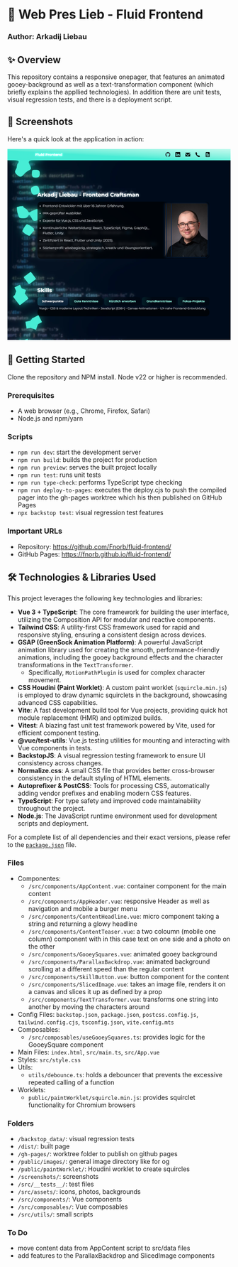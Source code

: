 # 📄 Web Pres Lieb - Fluid Frontend

### Author: Arkadij Liebau

## ✨ Overview

This repository contains a responsive onepager, that features an animated gooey-background as well as a text-transformation component (which briefly explains the appllied technologies). In addition there are unit tests, visual regression tests, and there is a deployment script.

## 📸 Screenshots

Here's a quick look at the application in action:

![Application Main Screen](screenshots/screenshot.png)

## 🚀 Getting Started

Clone the repository and NPM install. Node v22 or higher is recommended.

### Prerequisites

- A web browser (e.g., Chrome, Firefox, Safari)
- Node.js and npm/yarn

### Scripts

- `npm run dev`: start the development server
- `npm run build`: builds the project for production
- `npm run preview`: serves the built project locally
- `npm run test`: runs unit tests
- `npm run type-check`: performs TypeScript type checking
- `npm run deploy-to-pages`: executes the deploy.cjs to push the compiled pager into the gh-pages worktree which his then published on GitHub Pages
- `npx backstop test`: visual regression test features

### Important URLs

- Repository: https://github.com/Fnorb/fluid-frontend/
- GitHub Pages: https://fnorb.github.io/fluid-frontend/

## 🛠️ Technologies & Libraries Used

This project leverages the following key technologies and libraries:

- **Vue 3 + TypeScript**: The core framework for building the user interface, utilizing the Composition API for modular and reactive components.
- **Tailwind CSS**: A utility-first CSS framework used for rapid and responsive styling, ensuring a consistent design across devices.
- **GSAP (GreenSock Animation Platform)**: A powerful JavaScript animation library used for creating the smooth, performance-friendly animations, including the gooey background effects and the character transformations in the `TextTransformer`.
  - Specifically, `MotionPathPlugin` is used for complex character movement.
- **CSS Houdini (Paint Worklet)**: A custom paint worklet (`squircle.min.js`) is employed to draw dynamic squirclets in the background, showcasing advanced CSS capabilities.
- **Vite**: A fast development build tool for Vue projects, providing quick hot module replacement (HMR) and optimized builds.
- **Vitest**: A blazing fast unit test framework powered by Vite, used for efficient component testing.
- **@vue/test-utils**: Vue.js testing utilities for mounting and interacting with Vue components in tests.
- **BackstopJS**: A visual regression testing framework to ensure UI consistency across changes.
- **Normalize.css**: A small CSS file that provides better cross-browser consistency in the default styling of HTML elements.
- **Autoprefixer & PostCSS**: Tools for processing CSS, automatically adding vendor prefixes and enabling modern CSS features.
- **TypeScript**: For type safety and improved code maintainability throughout the project.
- **Node.js**: The JavaScript runtime environment used for development scripts and deployment.

For a complete list of all dependencies and their exact versions, please refer to the [`package.json`](./package.json) file.

### Files

- Componentes:
  - `/src/components/AppContent.vue`: container component for the main content
  - `/src/components/AppHeader.vue`: responsive Header as well as navigation and mobile a burger menu
  - `/src/components/ContentHeadline.vue`: micro component taking a string and returning a glowy headline
  - `/src/components/ContentTeaser.vue`: a two coloumn (mobile one column) component with in this case text on one side and a photo on the other
  - `/src/components/GooeySquares.vue`: animated gooey background
  - `/src/components/ParallaxBackdrop.vue`: animated background scrolling at a different speed than the regular content
  - `/src/components/SkillButton.vue`: button component for the content
  - `/src/components/SlicedImage.vue`: takes an image file, renders it on a canvas and slices it up as defined by a prop
  - `/src/components/TextTransformer.vue`: transforms one string into another by moving the characters around
- Config Files: `backstop.json`, `package.json`, `postcss.config.js`, `tailwind.config.cjs`, `tsconfig.json`, `vite.config.mts`
- Composables:
  - `/src/composables/useGooeySquares.ts`: provides logic for the GooeySquare component
- Main Files: `index.html`, `src/main.ts`, `src/App.vue`
- Styles: `src/style.css`
- Utils:
  - `utils/debounce.ts`: holds a debouncer that prevents the excessive repeated calling of a function
- Worklets:
  - `public/paintWorklet/squircle.min.js`: provides squirclet functionality for Chromium browsers

### Folders

- `/backstop_data/`: visual regression tests
- `/dist/`: built page
- `/gh-pages/`: worktree folder to publish on github pages
- `/public/images/`: general image directory like for og
- `/public/paintWorklet/`: Houdini worklet to create squircles
- `/screenshots/`: screenshots
- `/src/__tests__/`: test files
- `/src/assets/`: icons, photos, backgrounds
- `/src/components/`: Vue components
- `/src/composables/`: Vue composables
- `/src/utils/`: small scripts

### To Do

- move content data from AppContent script to src/data files
- add features to the ParallaxBackdrop and SlicedImage components
